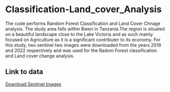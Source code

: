 # Classification-Land_cover_Analysis
The code performs Random Forest Classification and Land Cover Chnage analysis.
The study area falls within Bweri in Tanzania.The region is situated on a beautiful landscape close to the Lake Victoria and as such mainly focused on Agriculture as it is a significant contributer to its economy.
For this study, two sentinel two images were downloaded from the years 2019 and 2022 respectively and was used for the Radom Forest classification and Land cover change analysis.

## Link to data
[Download Sentinel Images](https://drive.google.com/drive/folders/1wvuhQqBlHD_YP7ie4KLWd73IkZFKqGU2?usp=sharing)
